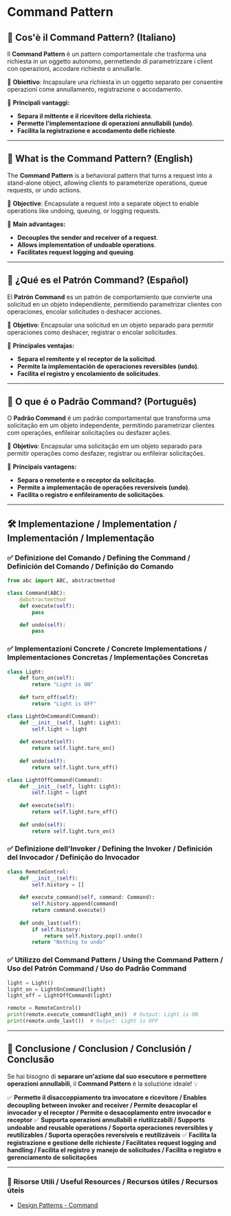 # Command Pattern

## 📌 Cos'è il Command Pattern? (Italiano)
Il **Command Pattern** è un pattern comportamentale che trasforma una richiesta in un oggetto autonomo, permettendo di parametrizzare i client con operazioni, accodare richieste o annullarle.

🔹 **Obiettivo**: Incapsulare una richiesta in un oggetto separato per consentire operazioni come annullamento, registrazione o accodamento.

🔹 **Principali vantaggi:**
- **Separa il mittente e il ricevitore della richiesta**.
- **Permette l'implementazione di operazioni annullabili (undo)**.
- **Facilita la registrazione e accodamento delle richieste**.

---

## 📌 What is the Command Pattern? (English)
The **Command Pattern** is a behavioral pattern that turns a request into a stand-alone object, allowing clients to parameterize operations, queue requests, or undo actions.

🔹 **Objective**: Encapsulate a request into a separate object to enable operations like undoing, queuing, or logging requests.

🔹 **Main advantages:**
- **Decouples the sender and receiver of a request**.
- **Allows implementation of undoable operations**.
- **Facilitates request logging and queuing**.

---

## 📌 ¿Qué es el Patrón Command? (Español)
El **Patrón Command** es un patrón de comportamiento que convierte una solicitud en un objeto independiente, permitiendo parametrizar clientes con operaciones, encolar solicitudes o deshacer acciones.

🔹 **Objetivo**: Encapsular una solicitud en un objeto separado para permitir operaciones como deshacer, registrar o encolar solicitudes.

🔹 **Principales ventajas:**
- **Separa el remitente y el receptor de la solicitud**.
- **Permite la implementación de operaciones reversibles (undo)**.
- **Facilita el registro y encolamiento de solicitudes**.

---

## 📌 O que é o Padrão Command? (Português)
O **Padrão Command** é um padrão comportamental que transforma uma solicitação em um objeto independente, permitindo parametrizar clientes com operações, enfileirar solicitações ou desfazer ações.

🔹 **Objetivo**: Encapsular uma solicitação em um objeto separado para permitir operações como desfazer, registrar ou enfileirar solicitações.

🔹 **Principais vantagens:**
- **Separa o remetente e o receptor da solicitação**.
- **Permite a implementação de operações reversíveis (undo)**.
- **Facilita o registro e enfileiramento de solicitações**.

---

## 🛠️ Implementazione / Implementation / Implementación / Implementação

### ✅ **Definizione del Comando / Defining the Command / Definición del Comando / Definição do Comando**
```python
from abc import ABC, abstractmethod

class Command(ABC):
    @abstractmethod
    def execute(self):
        pass

    def undo(self):
        pass
```

### ✅ **Implementazioni Concrete / Concrete Implementations / Implementaciones Concretas / Implementações Concretas**
```python
class Light:
    def turn_on(self):
        return "Light is ON"
    
    def turn_off(self):
        return "Light is OFF"

class LightOnCommand(Command):
    def __init__(self, light: Light):
        self.light = light
    
    def execute(self):
        return self.light.turn_on()
    
    def undo(self):
        return self.light.turn_off()

class LightOffCommand(Command):
    def __init__(self, light: Light):
        self.light = light
    
    def execute(self):
        return self.light.turn_off()
    
    def undo(self):
        return self.light.turn_on()
```

### ✅ **Definizione dell'Invoker / Defining the Invoker / Definición del Invocador / Definição do Invocador**
```python
class RemoteControl:
    def __init__(self):
        self.history = []
    
    def execute_command(self, command: Command):
        self.history.append(command)
        return command.execute()
    
    def undo_last(self):
        if self.history:
            return self.history.pop().undo()
        return "Nothing to undo"
```

### ✅ **Utilizzo del Command Pattern / Using the Command Pattern / Uso del Patrón Command / Uso do Padrão Command**
```python
light = Light()
light_on = LightOnCommand(light)
light_off = LightOffCommand(light)

remote = RemoteControl()
print(remote.execute_command(light_on))  # Output: Light is ON
print(remote.undo_last())  # Output: Light is OFF
```

---

## 🚀 **Conclusione / Conclusion / Conclusión / Conclusão**
Se hai bisogno di **separare un'azione dal suo esecutore e permettere operazioni annullabili**, il **Command Pattern** è la soluzione ideale! 💡

✅ **Permette il disaccoppiamento tra invocatore e ricevitore / Enables decoupling between invoker and receiver / Permite desacoplar el invocador y el receptor / Permite o desacoplamento entre invocador e receptor**
✅ **Supporta operazioni annullabili e riutilizzabili / Supports undoable and reusable operations / Soporta operaciones reversibles y reutilizables / Suporta operações reversíveis e reutilizáveis**
✅ **Facilita la registrazione e gestione delle richieste / Facilitates request logging and handling / Facilita el registro y manejo de solicitudes / Facilita o registro e gerenciamento de solicitações**

---

### 📖 **Risorse Utili / Useful Resources / Recursos útiles / Recursos úteis**
- [Design Patterns - Command](https://refactoring.guru/design-patterns/command)
